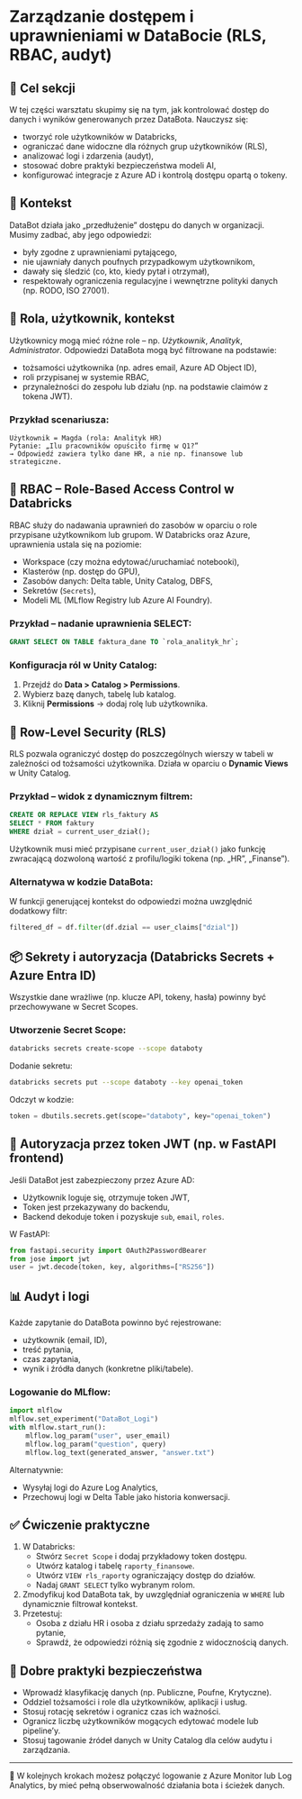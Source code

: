 # Zarządzanie dostępem i uprawnieniami w DataBocie (RLS, RBAC, audyt)

## 🎯 Cel sekcji
W tej części warsztatu skupimy się na tym, jak kontrolować dostęp do danych i wyników generowanych przez DataBota. Nauczysz się:
- tworzyć role użytkowników w Databricks,
- ograniczać dane widoczne dla różnych grup użytkowników (RLS),
- analizować logi i zdarzenia (audyt),
- stosować dobre praktyki bezpieczeństwa modeli AI,
- konfigurować integracje z Azure AD i kontrolą dostępu opartą o tokeny.

## 🧾 Kontekst
DataBot działa jako „przedłużenie” dostępu do danych w organizacji. Musimy zadbać, aby jego odpowiedzi:
- były zgodne z uprawnieniami pytającego,
- nie ujawniały danych poufnych przypadkowym użytkownikom,
- dawały się śledzić (co, kto, kiedy pytał i otrzymał),
- respektowały ograniczenia regulacyjne i wewnętrzne polityki danych (np. RODO, ISO 27001).

## 🧩 Rola, użytkownik, kontekst
Użytkownicy mogą mieć różne role – np. *Użytkownik*, *Analityk*, *Administrator*. Odpowiedzi DataBota mogą być filtrowane na podstawie:
- tożsamości użytkownika (np. adres email, Azure AD Object ID),
- roli przypisanej w systemie RBAC,
- przynależności do zespołu lub działu (np. na podstawie claimów z tokena JWT).

### Przykład scenariusza:
```
Użytkownik = Magda (rola: Analityk HR)
Pytanie: „Ilu pracowników opuściło firmę w Q1?”
→ Odpowiedź zawiera tylko dane HR, a nie np. finansowe lub strategiczne.
```

## 🔐 RBAC – Role-Based Access Control w Databricks
RBAC służy do nadawania uprawnień do zasobów w oparciu o role przypisane użytkownikom lub grupom. W Databricks oraz Azure, uprawnienia ustala się na poziomie:
- Workspace (czy można edytować/uruchamiać notebooki),
- Klasterów (np. dostęp do GPU),
- Zasobów danych: Delta table, Unity Catalog, DBFS,
- Sekretów (`Secrets`),
- Modeli ML (MLflow Registry lub Azure AI Foundry).

### Przykład – nadanie uprawnienia SELECT:
```sql
GRANT SELECT ON TABLE faktura_dane TO `rola_analityk_hr`;
```

### Konfiguracja ról w Unity Catalog:
1. Przejdź do **Data > Catalog > Permissions**.
2. Wybierz bazę danych, tabelę lub katalog.
3. Kliknij **Permissions** → dodaj rolę lub użytkownika.

## 🔎 Row-Level Security (RLS)
RLS pozwala ograniczyć dostęp do poszczególnych wierszy w tabeli w zależności od tożsamości użytkownika. Działa w oparciu o **Dynamic Views** w Unity Catalog.

### Przykład – widok z dynamicznym filtrem:
```sql
CREATE OR REPLACE VIEW rls_faktury AS
SELECT * FROM faktury
WHERE dział = current_user_dział();
```
Użytkownik musi mieć przypisane `current_user_dział()` jako funkcję zwracającą dozwoloną wartość z profilu/logiki tokena (np. „HR”, „Finanse”).

### Alternatywa w kodzie DataBota:
W funkcji generującej kontekst do odpowiedzi można uwzględnić dodatkowy filtr:
```python
filtered_df = df.filter(df.dzial == user_claims["dzial"])
```

## 📦 Sekrety i autoryzacja (Databricks Secrets + Azure Entra ID)
Wszystkie dane wrażliwe (np. klucze API, tokeny, hasła) powinny być przechowywane w Secret Scopes.

### Utworzenie Secret Scope:
```bash
databricks secrets create-scope --scope databoty
```
Dodanie sekretu:
```bash
databricks secrets put --scope databoty --key openai_token
```
Odczyt w kodzie:
```python
token = dbutils.secrets.get(scope="databoty", key="openai_token")
```

## 🔐 Autoryzacja przez token JWT (np. w FastAPI frontend)
Jeśli DataBot jest zabezpieczony przez Azure AD:
- Użytkownik loguje się, otrzymuje token JWT,
- Token jest przekazywany do backendu,
- Backend dekoduje token i pozyskuje `sub`, `email`, `roles`.

W FastAPI:
```python
from fastapi.security import OAuth2PasswordBearer
from jose import jwt
user = jwt.decode(token, key, algorithms=["RS256"])
```

## 📊 Audyt i logi
Każde zapytanie do DataBota powinno być rejestrowane:
- użytkownik (email, ID),
- treść pytania,
- czas zapytania,
- wynik i źródła danych (konkretne pliki/tabele).

### Logowanie do MLflow:
```python
import mlflow
mlflow.set_experiment("DataBot_Logi")
with mlflow.start_run():
    mlflow.log_param("user", user_email)
    mlflow.log_param("question", query)
    mlflow.log_text(generated_answer, "answer.txt")
```

Alternatywnie:
- Wysyłaj logi do Azure Log Analytics,
- Przechowuj logi w Delta Table jako historia konwersacji.

## ✅ Ćwiczenie praktyczne
1. W Databricks:
   - Stwórz `Secret Scope` i dodaj przykładowy token dostępu.
   - Utwórz katalog i tabelę `raporty_finansowe`.
   - Utwórz `VIEW rls_raporty` ograniczający dostęp do działów.
   - Nadaj `GRANT SELECT` tylko wybranym rolom.
2. Zmodyfikuj kod DataBota tak, by uwzględniał ograniczenia w `WHERE` lub dynamicznie filtrował kontekst.
3. Przetestuj:
   - Osoba z działu HR i osoba z działu sprzedaży zadają to samo pytanie,
   - Sprawdź, że odpowiedzi różnią się zgodnie z widocznością danych.

## 🧠 Dobre praktyki bezpieczeństwa
- Wprowadź klasyfikację danych (np. Publiczne, Poufne, Krytyczne).
- Oddziel tożsamości i role dla użytkowników, aplikacji i usług.
- Stosuj rotację sekretów i ogranicz czas ich ważności.
- Ogranicz liczbę użytkowników mogących edytować modele lub pipeline’y.
- Stosuj tagowanie źródeł danych w Unity Catalog dla celów audytu i zarządzania.

---

📌 W kolejnych krokach możesz połączyć logowanie z Azure Monitor lub Log Analytics, by mieć pełną obserwowalność działania bota i ścieżek danych.
